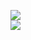[![](https://img.shields.io/badge/Made%20With-Github%20Spray-lightgrey.svg?style=for-the-badge&logo=github)](https://github.com/Annihil/github-spray#29485)  
[![](https://i.imgur.com/2DrTn0Z.gif)](https://github.com/Annihil/github-spray)